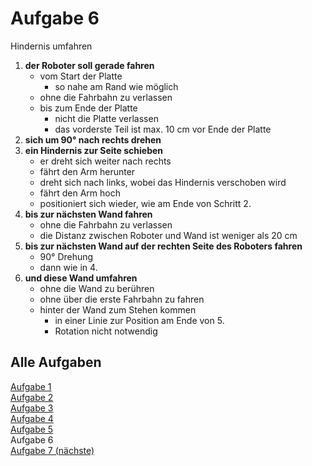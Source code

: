 # Aufgabe 6

Hindernis umfahren

1. **der Roboter soll gerade fahren**
   - vom Start der Platte
     - so nahe am Rand wie möglich
   - ohne die Fahrbahn zu verlassen
   - bis zum Ende der Platte
     - nicht die Platte verlassen
     - das vorderste Teil ist max. 10 cm vor Ende der Platte
2. **sich um 90° nach rechts drehen**
3. **ein Hindernis zur Seite schieben**
   - er dreht sich weiter nach rechts
   - fährt den Arm herunter
   - dreht sich nach links, wobei das Hindernis verschoben wird
   - fährt den Arm hoch
   - positioniert sich wieder, wie am Ende von Schritt 2.
4. **bis zur nächsten Wand fahren**
   - ohne die Fahrbahn zu verlassen
   - die Distanz zwischen Roboter und Wand ist weniger als 20 cm
5. **bis zur nächsten Wand auf der rechten Seite des Roboters fahren**
   - 90° Drehung
   - dann wie in 4.
6. **und diese Wand umfahren**
   - ohne die Wand zu berühren
   - ohne über die erste Fahrbahn zu fahren
   - hinter der Wand zum Stehen kommen
     - in einer Linie zur Position am Ende von 5.
     - Rotation nicht notwendig


## Alle Aufgaben
[Aufgabe 1](e1.md)  
[Aufgabe 2](e2.md)  
[Aufgabe 3](e3.md)  
[Aufgabe 4](e4.md)  
[Aufgabe 5](e5.md)  
Aufgabe 6  
[Aufgabe 7 (nächste)](e7.md)  